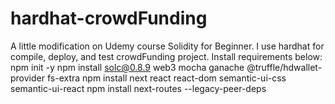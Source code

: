 # hardhat-crowdFunding
A little modification on Udemy course Solidity for Beginner. I use hardhat for compile, deploy, and test crowdFunding project.
Install requirements below:
npm init -y
npm install solc@0.8.9 web3 mocha ganache @truffle/hdwallet-provider fs-extra
npm install next react react-dom semantic-ui-css semantic-ui-react
npm install next-routes --legacy-peer-deps
